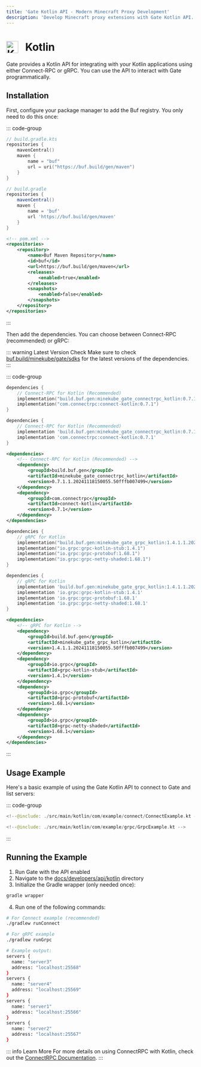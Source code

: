 ```yaml
---
title: 'Gate Kotlin API - Modern Minecraft Proxy Development'
description: 'Develop Minecraft proxy extensions with Gate Kotlin API. Modern JVM language with concise syntax and Java interoperability.'
---
```


# <img src="https://cdn.jsdelivr.net/gh/devicons/devicon/icons/kotlin/kotlin-original.svg" class="tech-icon" alt="Kotlin" /> Kotlin

Gate provides a Kotlin API for integrating with your Kotlin applications using either Connect-RPC or gRPC. You can use the API to interact with Gate programmatically.

## Installation

First, configure your package manager to add the Buf registry. You only need to do this once:

::: code-group

```kotlin [Gradle (Kotlin)]
// build.gradle.kts
repositories {
    mavenCentral()
    maven {
        name = "buf"
        url = uri("https://buf.build/gen/maven")
    }
}
```

```groovy [Gradle (Groovy)]
// build.gradle
repositories {
    mavenCentral()
    maven {
        name = 'buf'
        url 'https://buf.build/gen/maven'
    }
}
```

```xml [Maven]
<!-- pom.xml -->
<repositories>
    <repository>
        <name>Buf Maven Repository</name>
        <id>buf</id>
        <url>https://buf.build/gen/maven</url>
        <releases>
            <enabled>true</enabled>
        </releases>
        <snapshots>
            <enabled>false</enabled>
        </snapshots>
    </repository>
</repositories>
```

:::

Then add the dependencies. You can choose between Connect-RPC (recommended) or gRPC:

::: warning Latest Version Check
Make sure to check [buf.build/minekube/gate/sdks](https://buf.build/minekube/gate/sdks) for the latest versions of the dependencies.
:::

::: code-group

```kotlin [Gradle (Kotlin) - Connect]
dependencies {
    // Connect-RPC for Kotlin (Recommended)
    implementation("build.buf.gen:minekube_gate_connectrpc_kotlin:0.7.1.1.20241118150055.50fffb007499")
    implementation("com.connectrpc:connect-kotlin:0.7.1")
}
```

```groovy [Gradle (Groovy) - Connect]
dependencies {
    // Connect-RPC for Kotlin (Recommended)
    implementation 'build.buf.gen:minekube_gate_connectrpc_kotlin:0.7.1.1.20241118150055.50fffb007499'
    implementation 'com.connectrpc:connect-kotlin:0.7.1'
}
```

```xml [Maven - Connect]
<dependencies>
    <!-- Connect-RPC for Kotlin (Recommended) -->
    <dependency>
        <groupId>build.buf.gen</groupId>
        <artifactId>minekube_gate_connectrpc_kotlin</artifactId>
        <version>0.7.1.1.20241118150055.50fffb007499</version>
    </dependency>
    <dependency>
        <groupId>com.connectrpc</groupId>
        <artifactId>connect-kotlin</artifactId>
        <version>0.7.1</version>
    </dependency>
</dependencies>
```

```kotlin [Gradle (Kotlin) - gRPC]
dependencies {
    // gRPC for Kotlin
    implementation("build.buf.gen:minekube_gate_grpc_kotlin:1.4.1.1.20241118150055.50fffb007499")
    implementation("io.grpc:grpc-kotlin-stub:1.4.1")
    implementation("io.grpc:grpc-protobuf:1.68.1")
    implementation("io.grpc:grpc-netty-shaded:1.68.1")
}
```

```groovy [Gradle (Groovy) - gRPC]
dependencies {
    // gRPC for Kotlin
    implementation 'build.buf.gen:minekube_gate_grpc_kotlin:1.4.1.1.20241118150055.50fffb007499'
    implementation 'io.grpc:grpc-kotlin-stub:1.4.1'
    implementation 'io.grpc:grpc-protobuf:1.68.1'
    implementation 'io.grpc:grpc-netty-shaded:1.68.1'
}
```

```xml [Maven - gRPC]
<dependencies>
    <!-- gRPC for Kotlin -->
    <dependency>
        <groupId>build.buf.gen</groupId>
        <artifactId>minekube_gate_grpc_kotlin</artifactId>
        <version>1.4.1.1.20241118150055.50fffb007499</version>
    </dependency>
    <dependency>
        <groupId>io.grpc</groupId>
        <artifactId>grpc-kotlin-stub</artifactId>
        <version>1.4.1</version>
    </dependency>
    <dependency>
        <groupId>io.grpc</groupId>
        <artifactId>grpc-protobuf</artifactId>
        <version>1.68.1</version>
    </dependency>
    <dependency>
        <groupId>io.grpc</groupId>
        <artifactId>grpc-netty-shaded</artifactId>
        <version>1.68.1</version>
    </dependency>
</dependencies>
```

:::

## Usage Example

Here's a basic example of using the Gate Kotlin API to connect to Gate and list servers:

::: code-group

```kotlin [Connect]
<!--@include: ./src/main/kotlin/com/example/connect/ConnectExample.kt -->
```

```kotlin [gRPC]
<!--@include: ./src/main/kotlin/com/example/grpc/GrpcExample.kt -->
```

:::

## Running the Example

1. Run Gate with the API enabled
2. Navigate to the [docs/developers/api/kotlin](https://github.com/minekube/gate/tree/master/.web/docs/developers/api/kotlin) directory
3. Initialize the Gradle wrapper (only needed once):

```bash
gradle wrapper
```

4. Run one of the following commands:

```bash
# For Connect example (recommended)
./gradlew runConnect

# For gRPC example
./gradlew runGrpc

# Example output:
servers {
  name: "server3"
  address: "localhost:25568"
}
servers {
  name: "server4"
  address: "localhost:25569"
}
servers {
  name: "server1"
  address: "localhost:25566"
}
servers {
  name: "server2"
  address: "localhost:25567"
}
```

::: info Learn More
For more details on using ConnectRPC with Kotlin, check out the [ConnectRPC Documentation](https://connectrpc.com/docs/kotlin/using-clients).
:::

<style>
.tech-icon {
  width: 32px;
  height: 32px;
  display: inline-block;
  vertical-align: middle;
  margin-right: 12px;
  position: relative;
  top: -2px;
}
</style>
